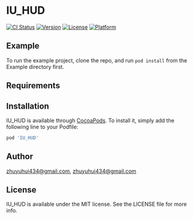 # IU_HUD

[![CI Status](https://img.shields.io/travis/zhuyuhui434@gmail.com/IU_HUD.svg?style=flat)](https://travis-ci.org/zhuyuhui434@gmail.com/IU_HUD)
[![Version](https://img.shields.io/cocoapods/v/IU_HUD.svg?style=flat)](https://cocoapods.org/pods/IU_HUD)
[![License](https://img.shields.io/cocoapods/l/IU_HUD.svg?style=flat)](https://cocoapods.org/pods/IU_HUD)
[![Platform](https://img.shields.io/cocoapods/p/IU_HUD.svg?style=flat)](https://cocoapods.org/pods/IU_HUD)

## Example

To run the example project, clone the repo, and run `pod install` from the Example directory first.

## Requirements

## Installation

IU_HUD is available through [CocoaPods](https://cocoapods.org). To install
it, simply add the following line to your Podfile:

```ruby
pod 'IU_HUD'
```

## Author

zhuyuhui434@gmail.com, zhuyuhui434@gmail.com

## License

IU_HUD is available under the MIT license. See the LICENSE file for more info.
